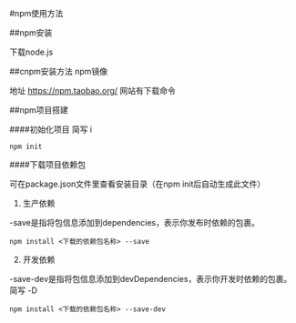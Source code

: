 #npm使用方法

##npm安装

下载node.js

##cnpm安装方法 npm镜像

地址 https://npm.taobao.org/ 网站有下载命令

##npm项目搭建

####初始化项目 简写 i

    npm init
    
####下载项目依赖包

可在package.json文件里查看安装目录（在npm init后自动生成此文件）

1. 生产依赖

-save是指将包信息添加到dependencies，表示你发布时依赖的包裹。

    npm install <下载的依赖包名称> --save


2. 开发依赖

-save-dev是指将包信息添加到devDependencies，表示你开发时依赖的包裹。  简写 -D

    npm install <下载的依赖包名称> --save-dev
